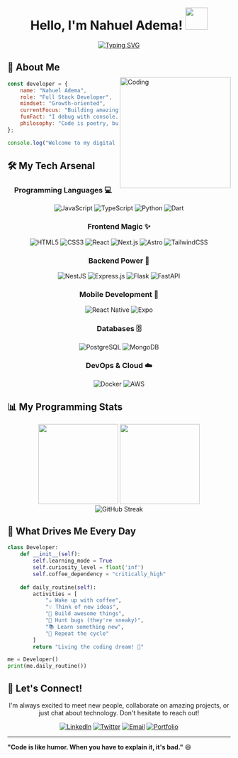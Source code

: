 <h1 align="center">
Hello, I'm Nahuel Adema!
	<a href="https://github.com/Bouaskaoun" target="_self">
		<img src="https://emojis.slackmojis.com/emojis/images/1577305505/7373/hand_wave.gif?1577305505" width="50" />
	</a>
</h1>
<p align="center">
<a href="https://git.io/typing-svg"><img src="https://readme-typing-svg.herokuapp.com?font=Fira+Code&pause=1000&center=true&vCenter=true&width=435&lines=Junior+Full+Stack+Developer;JavaScript+and+React+Enthusiast;Learning+and+growing+every+day" alt="Typing SVG" /></a>
</p>

<img align="right" alt="Coding" style="margin-top: 50px;" width="250" src="https://media.giphy.com/media/CrFLL3CnRpw5ddlBMm/giphy.gif">

## 🚀 About Me

```javascript
const developer = {
    name: "Nahuel Adema",
    role: "Full Stack Developer",
    mindset: "Growth-oriented",
    currentFocus: "Building amazing web experiences",
    funFact: "I debug with console.log and I'm not ashamed! 🐛",
    philosophy: "Code is poetry, bugs are just... abstract art 🎨"
};

console.log("Welcome to my digital playground! 🎪");
```

## 🛠️ My Tech Arsenal

<div align="center">

### Programming Languages 💻
![JavaScript](https://img.shields.io/badge/JavaScript-F7DF1E?style=for-the-badge&logo=javascript&logoColor=black)
![TypeScript](https://img.shields.io/badge/TypeScript-007ACC?style=for-the-badge&logo=typescript&logoColor=white)
![Python](https://img.shields.io/badge/Python-3776AB?style=for-the-badge&logo=python&logoColor=white)
![Dart](https://img.shields.io/badge/Dart-0175C2?style=for-the-badge&logo=dart&logoColor=white)

### Frontend Magic ✨
![HTML5](https://img.shields.io/badge/HTML5-E34F26?style=for-the-badge&logo=html5&logoColor=white)
![CSS3](https://img.shields.io/badge/CSS3-1572B6?style=for-the-badge&logo=css3&logoColor=white)
![React](https://img.shields.io/badge/React-20232A?style=for-the-badge&logo=react&logoColor=61DAFB)
![Next.js](https://img.shields.io/badge/Next.js-000000?style=for-the-badge&logo=next.js&logoColor=white)
![Astro](https://img.shields.io/badge/Astro-FF5D01?style=for-the-badge&logo=astro&logoColor=white)
![TailwindCSS](https://img.shields.io/badge/Tailwind_CSS-38B2AC?style=for-the-badge&logo=tailwind-css&logoColor=white)

### Backend Power 💪
![NestJS](https://img.shields.io/badge/NestJS-E0234E?style=for-the-badge&logo=nestjs&logoColor=white)
![Express.js](https://img.shields.io/badge/Express.js-404D59?style=for-the-badge&logo=express&logoColor=white)
![Flask](https://img.shields.io/badge/Flask-000000?style=for-the-badge&logo=flask&logoColor=white)
![FastAPI](https://img.shields.io/badge/FastAPI-005571?style=for-the-badge&logo=fastapi&logoColor=white)

### Mobile Development 📱
![React Native](https://img.shields.io/badge/React_Native-20232A?style=for-the-badge&logo=react&logoColor=61DAFB)
![Expo](https://img.shields.io/badge/Expo-000020?style=for-the-badge&logo=expo&logoColor=white)

### Databases 🗄️
![PostgreSQL](https://img.shields.io/badge/PostgreSQL-316192?style=for-the-badge&logo=postgresql&logoColor=white)
![MongoDB](https://img.shields.io/badge/MongoDB-4EA94B?style=for-the-badge&logo=mongodb&logoColor=white)

### DevOps & Cloud ☁️
![Docker](https://img.shields.io/badge/Docker-2496ED?style=for-the-badge&logo=docker&logoColor=white)
![AWS](https://img.shields.io/badge/AWS-232F3E?style=for-the-badge&logo=amazon-aws&logoColor=white)

</div>

## 📊 My Programming Stats

<div align="center">
  <img height="180em" src="https://github-readme-stats.vercel.app/api?username=NahueAdema&show_icons=true&theme=tokyonight&include_all_commits=true&count_private=true"/>
  <img height="180em" src="https://github-readme-stats.vercel.app/api/top-langs/?username=NahueAdema&layout=compact&langs_count=7&theme=tokyonight"/>
</div>

<div align="center">
  <img src="https://github-readme-streak-stats.herokuapp.com/?user=NahueAdema&theme=tokyonight" alt="GitHub Streak" />
</div>

## 🎯 What Drives Me Every Day

```python
class Developer:
    def __init__(self):
        self.learning_mode = True
        self.curiosity_level = float('inf')
        self.coffee_dependency = "critically_high"
    
    def daily_routine(self):
        activities = [
            "☕ Wake up with coffee",
            "💡 Think of new ideas",
            "🔨 Build awesome things",
            "🐛 Hunt bugs (they're sneaky)",
            "📚 Learn something new",
            "🔄 Repeat the cycle"
        ]
        return "Living the coding dream! 🚀"

me = Developer()
print(me.daily_routine())
```

## 🤝 Let's Connect!

<div align="center">

I'm always excited to meet new people, collaborate on amazing projects, or just chat about technology. Don't hesitate to reach out!

[![LinkedIn](https://img.shields.io/badge/LinkedIn-0077B5?style=for-the-badge&logo=linkedin&logoColor=white)](https://linkedin.com/in/nahuel-adema-6627a3304)
[![Twitter](https://img.shields.io/badge/Twitter-1DA1F2?style=for-the-badge&logo=twitter&logoColor=white)](https://twitter.com/AdeNahu61187)
[![Email](https://img.shields.io/badge/Email-D14836?style=for-the-badge&logo=gmail&logoColor=white)](mailto:ademanahuel@gmail.com)
[![Portfolio](https://img.shields.io/badge/Portfolio-000000?style=for-the-badge&logo=About.me&logoColor=white)](https://your-portfolio.com)
</div>

---

**"Code is like humor. When you have to explain it, it's bad."** 😄
